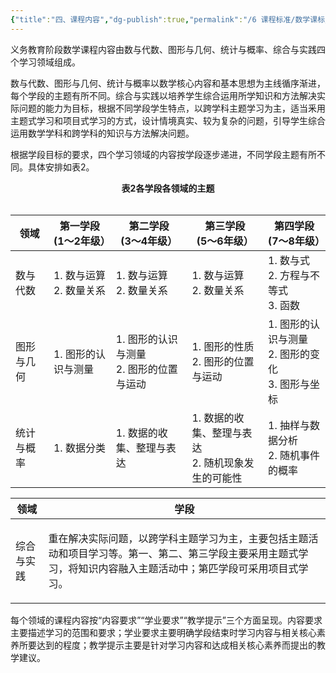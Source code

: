 ```yaml
---
{"title":"四、课程内容","dg-publish":true,"permalink":"/6 课程标准/数学课标/4 课程内容/","dgPassFrontmatter":true,"noteIcon":""}
---
```



义务教育阶段数学课程内容由数与代数、图形与几何、统计与概率、综合与实践四个学习领域组成。

数与代数、图形与几何、统计与概率以数学核心内容和基本思想为主线循序渐进，每个学段的主题有所不同。综合与实践以培养学生综合运用所学知识和方法解决实际问题的能力为目标，根据不同学段学生特点，以跨学科主题学习为主，适当釆用主题式学习和项目式学习的方式，设计情境真实、较为复杂的问题，引导学生综合运用数学学科和跨学科的知识与方法解决问题。

根据学段目标的要求，四个学习领域的内容按学段逐步递进，不同学段主题有所不同。具体安排如表2。

<center><b>表2各学段各领域的主题</b></center><br/>

|  领域  |  第一学段<br/>(1～2年级）  |  第二学段<br/>(3～4年级）  |  第三学段<br/>(5～6年级）  |  第四学段<br/>(7～8年级）  |
|  ----  |  ----  |  ----  |  ----  |  ----  |
|  数与代数  |  1. 数与运算<br/>2. 数量关系  |  1. 数与运算<br/>2. 数量关系  |  1. 数与运算<br/>2. 数量关系  |  1. 数与式<br/>2. 方程与不等式<br/>3. 函数  |
|  图形与几何  |  1. 图形的认识与测量  |  1. 图形的认识与测量<br/>2. 图形的位置与运动  |  1. 图形的性质<br/>2. 图形的位置与运动  |  1. 图形的认识与测量<br/>2. 图形的变化<br/>3. 图形与坐标  |
|  统计与概率  |  1. 数据分类  |  1. 数据的收集、整理与表达  |  1. 数据的收集、整理与表达<br/>2. 随机现象发生的可能性  |  1. 抽样与数据分析<br/>2. 随机事件的概率  |

|  领域  |  学段  |
|  ----  |  ----  |
|  综合与实践  |  <p>重在解决实际问题，以跨学科主题学习为主，主要包括主题活动和项目学习等。第一、第二、第三学段主要采用主题式学习，将知识内容融入主题活动中；第匹学段可采用项目式学习。</p>  |

每个领域的课程内容按“内容要求”“学业要求”“教学提示”三个方面呈现。内容要求主要描述学习的范围和要求；学业要求主要明确学段结束时学习内容与相关核心素养所要达到的程度；教学提示主要是针对学习内容和达成相关核心素养而提出的教学建议。